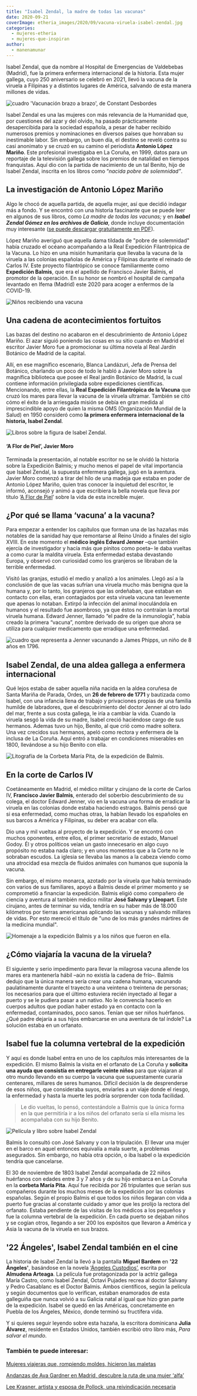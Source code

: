 ```yaml
---
title: "Isabel Zendal, la madre de todas las vacunas"
date: 2020-09-21
coverImage: etheria_images/2020/09/vacuna-viruela-isabel-zendal.jpg
categories: 
  - mujeres-etheria
  - mujeres-que-inspiran
author: 
  - manenamunar
---
```


Isabel Zendal, que da nombre al Hospital de Emergencias de Valdebebas (Madrid), fue la primera enfermera internacional de la historia. Esta mujer gallega, cuyo 250 aniversario se celebró en 2021, llevó la vacuna de la viruela a Filipinas y a distintos lugares de América, salvando de esta manera millones de vidas.

![cuadro 'Vacunación brazo a brazo', de Constant Desbordes](etheria_images/2020/09/vacuna-viruela-isabel-zendal.jpg "'Vacunación brazo a brazo', de Constant Desbordes. (Imagen de portada de 'Isabel Zendal Gómez en los Archivos de Galicia'. © Scala Archives-Firenze")

Isabel Zendal es una las mujeres con más relevancia de la Humanidad que, por cuestiones 
del azar y del olvido, ha pasado prácticamente desapercibida para la sociedad española, 
a pesar de haber recibido numerosos premios y nominaciones en diversos países que 
honraban su inestimable labor. Sin embargo, un buen día, el destino se reveló contra su 
casi anonimato y se cruzó en su camino el periodista **Antonio López Mariño**. Este 
profesional investigaba en La Coruña, en 1999, datos para un reportaje de la televisión 
gallega sobre los premios de natalidad en tiempos franquistas. Aquí dio con la partida 
de nacimiento de un tal Benito, hijo de Isabel Zendal, inscrita en los libros como 
“_nacida pobre de solemnidad”_. 

## La investigación de Antonio López Mariño

Algo le chocó de aquella partida, de aquella mujer, así que decidió indagar más a fondo. 
Y se encontró con una historia fascinante que se puede leer en algunos de sus libros, 
como _La madre de todas las vacunas;_ y en _**Isabel Zendal Gómez en los archivos de 
Galicia**_, donde incluye documentación muy interesante ([se puede descargar 
gratuitamente en 
PDF](http://www.parlamentodegalicia.es/sitios/web/Publicacions/Libro_Castellano_Isabel_Zendal.pdf)). 

López Mariño averiguó que aquella dama tildada de "pobre de solemnidad" había cruzado el 
océano acompañando a la Real Expedición Filantrópica de la Vacuna. Lo hizo en una misión 
humanitaria que llevaba la vacuna de la viruela a las colonias españolas de América y 
Filipinas durante el reinado de Carlos IV. Este proyecto filantrópico se conoce 
familiarmente como **Expedición Balmis**, que era el apellido de Francisco Javier 
Balmis, el promotor de la operación. En su honor se nombró el hospital de campaña 
levantado en Ifema (Madrid) este 2020 para acoger a enfermos de la COVID-19. 

![Niños recibiendo una vacuna](etheria_images/2020/09/enfermeras-vacunacion-infantil.jpg "Vacunación infantil. © Real Academia de Medicina de España")

## Una cadena de acontecimientos fortuitos 

Las bazas del destino no acabaron en el descubrimiento de Antonio López Mariño. El azar 
siguió poniendo las cosas en su sitio cuando en Madrid el escritor Javier Moro fue a 
promocionar su última novela al Real Jardín Botánico de Madrid de la capital. 

Allí, en ese magnífico escenario, Blanca Landázuri, Jefa de Prensa del Botánico, 
charlando un poco de todo le habló a Javier Moro sobre la magnífica biblioteca que posee 
el Real jardín Botánico de Madrid, la cual contiene información privilegiada sobre 
expediciones científicas. Mencionando, entre ellas, la **Real Expedición Filantrópica de 
la Vacuna** que cruzó los mares para llevar la vacuna de la viruela ultramar. También se 
citó cómo el éxito de la arriesgada misión se debía en gran medida al imprescindible 
apoyo de quien la misma OMS (Organización Mundial de la Salud) en 1950 consideró como 
**la primera enfermera internacional de la historia, Isabel Zendal**. 

![Libros sobre la figura de Isabel Zendal.](etheria_images/2020/09/libros-isabel-zendal.jpg "Libros sobre la figura de Isabel Zendal.")

#### ‘A Flor de Piel’, Javier Moro

Terminada la presentación, al notable escritor no se le olvidó la historia sobre la 
Expedición Balmis; y mucho menos el papel de vital importancia que Isabel Zendal, la 
supuesta enfermera gallega, jugó en la aventura. Javier Moro comenzó a tirar del hilo de 
una madeja que estaba en poder de Antonio López Mariño, quien tras conocer la inquietud 
del escritor, le informó, aconsejó y animó a que escribiera la bella novela que lleva 
por título ‘[A Flor de Piel](https://amzn.to/2EIIO0y)’ sobre la vida de esta increíble 
mujer. 

## ¿Por qué se llama ‘vacuna’ a la vacuna?

Para empezar a entender los capítulos que forman una de las hazañas más notables de la 
sanidad hay que remontarse al Reino Unido a finales del siglo XVIII. En este momento el 
**médico inglés Edward Jenner** –que también ejercía de investigador y hacía más que 
pinitos como poeta– le daba vueltas a como curar la maldita viruela. Esta enfermedad 
estaba devastando Europa, y observó con curiosidad como los granjeros se libraban de la 
terrible enfermedad. 

Visitó las granjas, estudió el medio y analizó a los animales. Llegó así a la conclusión 
de que las vacas sufrían una viruela mucho más benigna que la humana y, por lo tanto, 
los granjeros que las ordeñaban, que estaban en contacto con ellas, eran contagiados por 
esta viruela vacuna tan levemente que apenas lo notaban. Extirpó la infección del animal 
inoculándola en humanos y el resultado fue asombroso, ya que éstos no contraían la 
mortal viruela humana. Edward Jenner, llamado “el padre de la inmunología”, había creado 
la primera “vacuna”, nombre derivado de su origen que ahora se utiliza para cualquier 
medicamento que erradique una enfermedad. 

![cuadro que representa a Jenner vacunando a James Phipps, un niño de 8 años en 1796.](etheria_images/2020/09/vacuna-viruela-jenner.jpg "Jenner vacuna a James Phipps, un niño de 8 años en 1796. © Wikimedia/ CC")

## Isabel Zendal, de una aldea gallega a enfermera internacional

Qué lejos estaba de saber aquella niña nacida en la aldea coruñesa de Santa Mariña de 
Parada, Ordes, un **26 de febrero de 1771** y bautizada como Isabel, con una infancia 
llena de trabajo y privaciones propias de una familia humilde de labradores, que el 
descubrimiento del doctor Jenner al otro lado del mar, frente a sus costa gallega, le 
iría a cambiar la vida. Cuando la viruela sesgó la vida de su madre, Isabel creció 
haciéndose cargo de sus hermanos. Ademas tuvo un hijo, Benito, al que crió como madre 
soltera. Una vez crecidos sus hermanos, apeló como rectora y enfermera de la inclusa de 
La Coruña. Aquí entró a trabajar en condiciones miserables en 1800, llevándose a su hijo 
Benito con ella. 

![Litografía de la Corbeta María Pita, de la expedición de Balmis.](etheria_images/2020/09/barco-maria-pita-expedicion-balmis.jpg "Corbeta María Pita, de la expedición de Balmis. © BNE")

## En la corte de Carlos IV

Coetáneamente en Madrid, el médico militar y cirujano de la corte de Carlos IV, 
**Francisco Javier Balmis**, enterado del soberbio descubrimiento de su colega, el 
doctor Edward Jenner, vio en la vacuna una forma de erradicar la viruela en las colonias 
donde estaba haciendo estragos. Balmis pensó que si esa enfermedad, como muchas otras, 
la habían llevado los españoles en sus barcos a América y Filipinas, su deber era acabar 
con ella. 

Dio una y mil vueltas al proyecto de la expedición. Y se encontró con muchos oponentes, 
entre ellos, el primer secretario de estado, Manuel Godoy. Él y otros políticos veían un 
gasto innecesario en algo cuyo propósito no estaba nada claro; y en unos momentos que a 
la Corte no le sobraban escudos. La iglesia se llevaba las manos a la cabeza viendo como 
una atrocidad esa mezcla de fluidos animales con humanos que suponía la vacuna. 

Sin embargo, el mismo monarca, azotado por la viruela que había terminado con varios de 
sus familiares, apoyó a Balmis desde el primer momento y se comprometió a financiar la 
expedición. Balmis eligió como compañero de ciencia y aventura al también médico militar 
**José Salvany y Lleopart**. Este cirujano, antes de terminar su vida, tendría en su 
haber más de 18.000 kilómetros por tierras americanas aplicando las vacunas y salvando 
millares de vidas. Por esto mereció el título de "uno de los más grandes mártires de la 
medicina mundial". 

![Homenaje a la expedición Balmis y a los niños que fueron en ella.](etheria_images/2020/09/homenaje-expedicion-Balmis.jpg "Homenaje a la expedición Balmis y a los niños que fueron en ella. © Wikimedia (CC)")

## ¿Cómo viajaría la vacuna de la viruela?

El siguiente y serio impedimento para llevar la milagrosa vacuna allende los mares era 
mantenerla hábil –aún no existía la cadena de frío–. Balmis dedujo que la única manera 
sería crear una cadena humana, vacunando paulatinamente durante el trayecto a una 
veintena o treintena de personas; los necesarios para que el último estuviera recién 
inyectado al llegar a puerto y se le pudiera pasar a un nativo. No le convencía hacerlo 
en cuerpos adultos que podían haber estado ya en contacto con la enfermedad, 
contaminados, poco sanos. Tenían que ser niños huérfanos. ¿Qué padre dejaría a sus hijos 
embarcarse en una aventura de tal índole? La solución estaba en un orfanato. 

## Isabel fue la columna vertebral de la expedición

Y aquí es donde Isabel entra en uno de los capítulos más interesantes de la expedición. 
El mismo Balmis la visita en el orfanato de La Coruña y **solicita una ayuda que 
consistía en entregarle veinte niños** para que viajaran al otro mundo llevando en su 
cuerpo la vacuna que supuestamente curaría centenares, millares de seres humanos. 
Difícil decisión la de desprenderse de esos niños, que consideraba suyos, enviarles a un 
viaje donde el riesgo, la enfermedad y hasta la muerte les podría sorprender con toda 
facilidad. 

> Le dio vueltas, lo pensó, contestándole a Balmis que la única forma en la que permitiría 
> ir a los niños del orfanato sería si ella misma les acompañaba con su hijo Benito. 

![Película y libro sobre Isabel Zendal](etheria_images/2020/09/22-angeles-custodios-isabel-zendal.jpg "Isabel Zendal en el cine y la literatura.")

Balmis lo consultó con José Salvany y con la tripulación. El llevar una mujer en el 
barco en aquel entonces equivalía a mala suerte, a problemas asegurados. Sin embargo, no 
había otra opción, o iba Isabel o la expedición tendría que cancelarse. 

El 30 de noviembre de 1803 Isabel Zendal acompañada de 22 niños huérfanos con edades 
entre 3 y 7 años y de su hijo embarca en La Coruña en la **corbeta María Pita**. Aquí 
fue recibida por 26 tripulantes que serían sus compañeros durante los muchos meses de la 
expedición por las colonias españolas. Según el propio Balmis el que todos los niños 
llegaran con vida a puerto fue gracias al constante cuidado y amor que les prolijo la 
rectora del orfanato. Estaba pendiente de las visitas de los médicos a los pequeños y 
fue la columna vertebral de la expedición. En cada puerto se dejaban niños y se cogían 
otros, llegando a ser 200 los expósitos que llevaron a América y Asia la vacuna de la 
viruela en sus brazos. 

## '22 Ángeles', Isabel Zendal también en el cine

La historia de Isabel Zendal la llevó a la pantalla **Miguel Bardem** en **'22 
Ángeles'**, basándose en la novela [‘Ángeles Custodios’](https://amzn.to/3JsYRvr), 
escrita por **Almudena Arteaga**. La película fue protagonizada por la actriz gallega 
María Castro, como Isabel Zendal, Octavi Pujades recrea al doctor Salvany y Pedro 
Casablanc es el Doctor Balmis. Ambos científicos, según la película y según documentos 
que lo verifican, estaban enamorados de esta galleguiña que nunca volvió a su Galicia 
natal al igual que hizo gran parte de la expedición. Isabel se quedó en las Américas, 
concretamente en Puebla de los Ángeles, México, donde terminó su fructífera vida. 

Y si quieres seguir leyendo sobre esta hazaña, la escritora dominicana **Julia 
Álvarez**, residente en Estados Unidos, también escribió otro libro más, _Para salvar el 
mundo_. 

### También te puede interesar:

[Mujeres viajeras que, rompiendo moldes, hicieron las 
maletas](https://etheriamagazine.com/2022/03/08/mujeres-viajeras-de-la-historia/) 

[Andanzas de Ava Gardner en Madrid, descubre la ruta de una mujer 
‘alfa’](https://etheriamagazine.com/2022/01/12/ruta-ava-gardner-en-madrid/) 

[Lee Krasner, artista y esposa de Pollock, una reivindicación 
necesaria](https://etheriamagazine.com/2021/08/06/lee-krasner-inspira-el-color-de-tu-nombre/)
